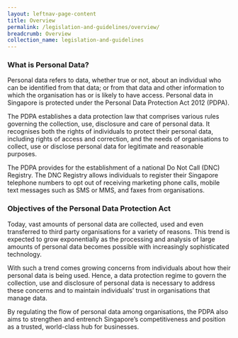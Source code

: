 ```yaml
---
layout: leftnav-page-content
title: Overview
permalink: /legislation-and-guidelines/overview/
breadcrumb: Overview
collection_name: legislation-and-guidelines
---
```


### **What is Personal Data?**
Personal data refers to data, whether true or not, about an individual who can be identified from that data; or from that data and other information to which the organisation has or is likely to have access. Personal data in Singapore is protected under the Personal Data Protection Act 2012 (PDPA).

The PDPA establishes a data protection law that comprises various rules governing the collection, use, disclosure and care of personal data. It recognises both the rights of individuals to protect their personal data, including rights of access and correction, and the needs of organisations to collect, use or disclose personal data for legitimate and reasonable purposes.

The PDPA provides for the establishment of a national Do Not Call (DNC) Registry. The DNC Registry allows individuals to register their Singapore telephone numbers to opt out of receiving marketing phone calls, mobile text messages such as SMS or MMS, and faxes from organisations.

### **Objectives of the Personal Data Protection Act**
Today, vast amounts of personal data are collected, used and even transferred to third party organisations for a variety of reasons. This trend is expected to grow exponentially as the processing and analysis of large amounts of personal data becomes possible with increasingly sophisticated technology.

With such a trend comes growing concerns from individuals about how their personal data is being used. Hence, a data protection regime to govern the collection, use and disclosure of personal data is necessary to address these concerns and to maintain individuals’ trust in organisations that manage data.

By regulating the flow of personal data among organisations, the PDPA also aims to strengthen and entrench Singapore’s competitiveness and position as a trusted, world-class hub for businesses.
